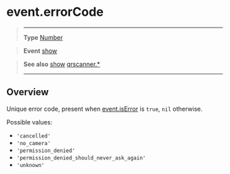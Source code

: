 # event.errorCode

> --------------------- ------------------------------------------------------------------------------------------
> __Type__              [Number](https://docs.coronalabs.com/api/type/Number.html)

> __Event__             [show](/plugin/qrscanner/event/show/)

> __See also__          [show](/plugin/qrscanner/event/show/)
>						[qrscanner.*](/plugin/qrscanner/)
> --------------------- ------------------------------------------------------------------------------------------

## Overview

Unique error code, present when [event.isError](/plugin/qrscanner/event/show/isError) is `true`, `nil` otherwise.

Possible values:

* `'cancelled'`
* `'no_camera'`
* `'permission_denied'`
* `'permission_denied_should_never_ask_again'`
* `'unknown'`